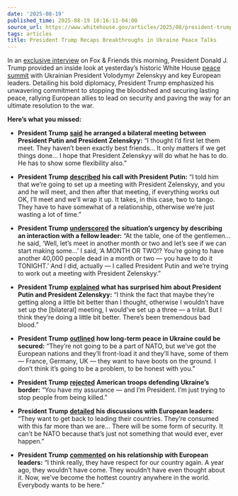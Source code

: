 ```yaml
---
date: '2025-08-19'
published_time: 2025-08-19 10:16:11-04:00
source_url: https://www.whitehouse.gov/articles/2025/08/president-trump-recaps-breakthroughs-in-ukraine-peace-talks/
tags: articles
title: President Trump Recaps Breakthroughs in Ukraine Peace Talks
---
```

 
In an [exclusive
interview](https://x.com/RapidResponse47/status/1957800086680862898) on
Fox & Friends this morning, President Donald J. Trump provided an inside
look at yesterday’s historic White House [peace
summit](https://www.whitehouse.gov/articles/2025/08/american-leadership-is-back-under-president-trump/)
with Ukrainian President Volodymyr Zelenskyy and key European leaders.
Detailing his bold diplomacy, President Trump emphasized his unwavering
commitment to stopping the bloodshed and securing lasting peace,
rallying European allies to lead on security and paving the way for an
ultimate resolution to the war.

**Here’s what you missed:**

-   **President Trump**
    [**said**](https://x.com/RapidResponse47/status/1957777305058562529)
    **he arranged a bilateral meeting between President Putin and
    President Zelenskyy:** “I thought I’d first let them meet. They
    haven’t been exactly best friends… It only matters if we get things
    done… I hope that President Zelenskyy will do what he has to do. He
    has to show some flexibility also.”
-   **President Trump**
    [**described**](https://x.com/RapidResponse47/status/1957782313737056640)
    **his call with President Putin:** “I told him that we’re going to
    set up a meeting with President Zelenskyy, and you and he will meet,
    and then after that meeting, if everything works out OK, I’ll meet
    and we’ll wrap it up. It takes, in this case, two to tango. They
    have to have somewhat of a relationship, otherwise we’re just
    wasting a lot of time.”
-   **President Trump**
    [**underscored**](https://x.com/RapidResponse47/status/1957779870865305750)
    **the situation’s urgency by describing an interaction with a fellow
    leader:** “At the table, one of the gentlemen… he said, ‘Well, let’s
    meet in another month or two and let’s see if we can start making
    some…’ I said, ‘A MONTH OR TWO!? You’re going to have another 40,000
    people dead in a month or two — you have to do it TONIGHT.’ And I
    did, actually — I called President Putin and we’re trying to work
    out a meeting with President Zelenskyy.”
-   **President Trump**
    [**explained**](https://x.com/RapidResponse47/status/1957777558780428559)
    **what has surprised him about President Putin and President
    Zelenskyy:** “I think the fact that maybe they’re getting along a
    little bit better than I thought, otherwise I wouldn’t have set up
    the \[bilateral\] meeting, I would’ve set up a three — a trilat. But
    I think they’re doing a little bit better. There’s been tremendous
    bad blood.”
-   **President Trump**
    [**outlined**](https://x.com/RapidResponse47/status/1957779032453300278)
    **how long-term peace in Ukraine could be secured:** “They’re not
    going to be a part of NATO, but we’ve got the European nations and
    they’ll front-load it and they’ll have, some of them — France,
    Germany, UK — they want to have boots on the ground. I don’t think
    it’s going to be a problem, to be honest with you.”
-   **President Trump**
    [**rejected**](https://x.com/RapidResponse47/status/1957779018746355883)
    **American troops defending Ukraine’s border:** “You have my
    assurance — and I’m President. I’m just trying to stop people from
    being killed.”  
      
-   **President Trump**
    [**detailed**](https://x.com/RapidResponse47/status/1957781433965010997)
    **his discussions with European leaders:** “They want to get back to
    leading their countries. They’re consumed with this far more than we
    are… There will be some form of security. It can’t be NATO because
    that’s just not something that would ever, ever happen.”  
      
-   **President Trump**
    [**commented**](https://x.com/RapidResponse47/status/1957776445213733345)
    **on his relationship with European leaders:** “I think really, they
    have respect for our country again. A year ago, they wouldn’t have
    come. They wouldn’t have even thought about it. Now, we’ve become
    the hottest country anywhere in the world. Everybody wants to be
    here.”
